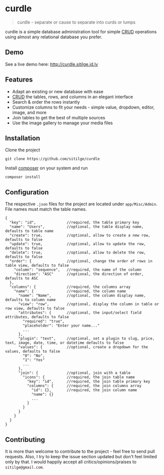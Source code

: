 # curdle

> curdle - separate or cause to separate into curds or lumps

curdle is a simple database administration tool for simple [CRUD] operations using almost any relational database you prefer.

## Demo

See a live demo here: http://curdle.sitilge.id.lv

## Features

- Adapt an existing or new database with ease
- [CRUD] the tables, rows, and columns in an elegant interface
- Search & order the rows instantly
- Customize columns to fit your needs - simple value, dropdown, editor, image, and more
- Join tables to get the best of multiple sources
- Use the image gallery to manage your media files

## Installation

Clone the project
```
git clone https://github.com/sitilge/curdle
```
Install [composer] on your system and run
```
composer install
```

## Configuration

The respective ```.json``` files for the project are located under ```app/Misc/Admin```. File names must match the table names.
```
{
  "key": "id",              //required, the table primary key
  "name": "Users",          //optional, the table display name, defaults to table name
  "create": true,           //optional, allow to create a new row, defaults to false
  "update": true,           //optional, allow to update the row, defaults to false
  "delete": true,           //optional, allow to delete the row, defaults to false
  "order": {                //optional, change the order of rows in table view, defaults to false
    "column": "sequence",   //required, the name of the column
    "direction": "ASC"      //optional, the direction of order, defaults to ASC
  },
  "columns": {              //required, the columns array
    "name": {               //required, the column name
      "name": "Name",       //optional, the column display name, defaults to column name
      "view": "row",        //optional, display the column in table or row view, defaults to false
      "attributes": {       //optional, the input/select field attributes, defaults to false
        "required": "true",
        "placeholder": "Enter your name..."
        ...
      },
      "plugin": "text",     //optional, set a plugin to slug, price, text, image, date, time, or datetime defaults to false
      "values": {           //optional, create a dropdown for the values, defaults to false
        "0": "No",
        "1": "Yes"
        ...
      },
      "join": {             //optional, join with a table
        "icons": {          //required, the join table name
          "key": "id",      //required, the join table primary key
          "columns": {      //required, the join columns array
            "id": {},       //required, the join column name
            "name": {}
            ...
          }
        }
      }
    }
  }
}
```

## Contributing

It is more than welcome to contribute to the project - feel free to send pull requests. Also, I try to keep the issue section updated but don't feel limited only by that. I would happily accept all critics/opinions/praises to ```sitilge@gmail.com```.

[CRUD]: <https://en.wikipedia.org/wiki/Create,_read,_update_and_delete>
[composer]: <https://getcomposer.org/download/>
[abimo]: <https://github.com/sitilge/abimo>